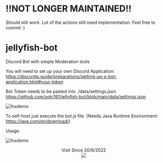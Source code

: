 # !!NOT LONGER MAINTAINED!!
 Should still work. Lot of the actions still need implementation. Feel free to commit :)
# jellyfish-bot
 Discord Bot with simple Moderation tools
 
 You will need to set up your own Discord Application: https://discordjs.guide/preparations/setting-up-a-bot-application.html#your-token
 
 Bot Token needs to be pasted into ./data/settings.json https://github.com/xqtc161/jellyfish-bot/blob/main/data/settings.json
  
 ![foxdemo](https://i.imgur.com/UkW7wDL.png)

 To self-host just execute the bot.js file. (Needs Java Runtime Environment: https://java.com/en/download/)
 
 Usage:

 ![foxdemo](https://i.imgur.com/X8EKeDO.png)
 
 
<p align=center>
Visit Since 20/6/2022<br/>
  <a href="https://count.getloli.com/"><img src="https://count.getloli.com/get/@xqtc-jellyfish?theme=rule34"/></a><br/>
</p>
  
